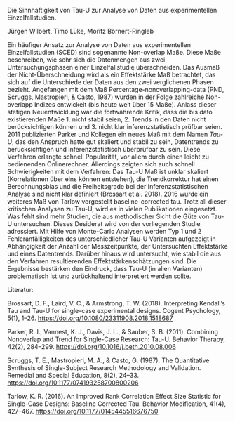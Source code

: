 
Die Sinnhaftigkeit von Tau-U zur Analyse von Daten aus experimentellen Einzelfallstudien.

Jürgen Wilbert, Timo Lüke, Moritz Börnert-Ringleb

Ein häufiger Ansatz zur Analyse von Daten aus experimentellen Einzelfallstudien (SCED) sind sogenannte Non-overlap Maße. Diese Maße beschreiben, wie sehr sich die Datenmengen aus zwei Untersuchungsphasen einer Einzelfallstudie überschneiden. Das Ausmaß der Nicht-Überschneidung wird als ein Effektstärke Maß betrachtet, das sich auf die Unterschiede der Daten aus den zwei verglichenen Phasen bezieht.
Angefangen mit dem Maß Percentage-nonoverlapping-data (PND, Scruggs, Mastropieri,
& Casto, 1987) wurden in der Folge zahlreiche Non-overlapp Indizes entwickelt (bis heute weit über 15 Maße). Anlass dieser stetigen Neuentwicklung war die fortwährende Kritik, dass die bis dato existierenden Maße 1. nicht stabil seien, 2. Trends in den Daten nicht berücksichtigen können und 3. nicht klar inferenzstatistisch prüfbar seien. 2011 publizierten Parker und Kollegen ein neues Maß mit dem Namen *Tau-U*, das den Anspruch hatte gut skaliert und stabil zu sein, Datentrends zu berücksichtigen und inferenzstatistisch überprüfbar zu sein. Diese Verfahren erlangte schnell Popularität, vor allem durch einen leicht zu bedienenden Onlinerechner. Allerdings zeigten sich auch schnell Schwierigkeiten mit dem Verfahren: Das Tau-U Maß ist unklar skaliert (Korrelationen über eins können entstehen), die Trendkorrektur hat einen Berechnungsbias und die Freiheitsgrade bei der Inferenzstatistischen Analyse sind nicht klar definiert (Brossart et al. 2018). 2016 wurde ein weiteres Maß von Tarlow vorgestellt baseline-corrected tau.
Trotz all dieser kritischen Analysen zu Tau-U, wird es in vielen Publikationen eingesetzt. Was fehlt sind mehr Studien, die aus methodischer Sicht die Güte von Tau-U untersuchen. Dieses Desiderat wird von der vorliegenden Studie adressiert. Mit Hilfe von Monte-Carlo Analysen werden Typ 1 und 2 Fehleranfälligkeiten des unterschiedlicher Tau-U Varianten aufgezeigt in Abhängigkeit der Anzahl der Messzeitpunkte, der Untersuchten Effektstärke und eines Datentrends. Darüber hinaus wird untersucht, wie stabil die aus den Verfahren resultierenden Effektstärkenschätzungen sind.
Die Ergebnisse bestärken den Eindruck, dass Tau-U (in allen Varianten) problematisch ist und zurückhaltend interpretiert werden sollte.

Literatur:

Brossart, D. F., Laird, V. C., & Armstrong, T. W. (2018). Interpreting Kendall’s Tau and Tau-U for single-case experimental designs. Cogent Psychology, 5(1), 1–26. https://doi.org/10.1080/23311908.2018.1518687

Parker, R. I., Vannest, K. J., Davis, J. L., & Sauber, S. B. (2011). Combining Nonoverlap and Trend for Single-Case Research: Tau-U. Behavior Therapy, 42(2), 284–299. https://doi.org/10.1016/j.beth.2010.08.006

Scruggs, T. E., Mastropieri, M. A., & Casto, G. (1987). The Quantitative Synthesis of Single-Subject Research Methodology and Validation. Remedial and Special Education, 8(2), 24–33. https://doi.org/10.1177/074193258700800206

Tarlow, K. R. (2016). An Improved Rank Correlation Effect Size Statistic for Single-Case Designs: Baseline Corrected Tau. Behavior Modification, 41(4), 427–467. https://doi.org/10.1177/0145445516676750


 



